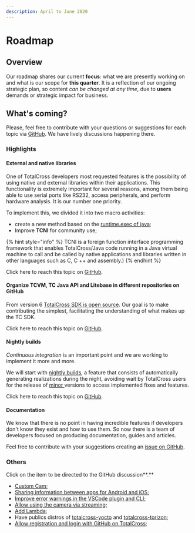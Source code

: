 ```yaml
---
description: April to June 2020
---
```


# Roadmap

## Overview

Our roadmap shares our current **focus**: what we are presently working on and what is our scope for **this quarter**. It is a reflection of our ongoing strategic plan, so content _can be changed at any time_, due to **users** demands or strategic impact for business.

## What's coming?

Please, feel free to contribute with your questions or suggestions for each topic via [GitHub](https://github.com/TotalCross/totalcross/issues?q=is%3Aissue+is%3Aopen+label%3AFeature). We have lively discussions happening there.

### Highlights

#### External and native libraries

One of TotalCross developers most requested features is the possibility of using native and external libraries within their applications. This functionality is extremely important for several reasons, among them being able to use serial ports like RS232, access peripherals, and perform hardware analysis. It is our number one priority.

To implement this, we divided it into two macro activities: 

* create a new method based on the [runtime.exec of java](https://docs.oracle.com/javase/7/docs/api/java/lang/Runtime.html#exec%28java.lang.String%29); 
* Improve **TCNI** for community use;

{% hint style="info" %}
TCNI is a foreign function interface programming framework that enables TotalCross/Java code running in a Java virtual machine to call and be called by native applications and libraries written in other languages such as C, C ++ and assembly.\)
{% endhint %}

Click here to reach this topic on [GitHub](https://github.com/TotalCross/totalcross/issues/1).

#### Organize TCVM, TC Java API and Litebase in different repositories on GitHub

From version 6 [TotalCross SDK is open source](https://github.com/TotalCross/totalcross/). Our goal is to make contributing the simplest, facilitating the understanding of what makes up the TC SDK.

Click here to reach this topic on [GitHub](https://github.com/TotalCross/totalcross/issues/2).

#### **Nightly builds**

_Continuous integration_ is an important point and we are working to implement it more and more. 

We will start with [nightly builds](https://blog.testproject.io/2019/10/14/what-are-the-benefits-of-having-nightly-builds/), a feature that consists of automatically generating realizations during the night, avoiding wait by TotalCross users for the release of [minor ](https://semver.org/)versions to access implemented fixes and features.

Click here to reach this topic on [GitHub](https://github.com/TotalCross/totalcross/issues/3).

#### Documentation

We know that there is no point in having incredible features if developers don't know they exist and how to use them. So now there is a team of developers focused on producing documentation, guides and articles. 

Feel free to contribute with your suggestions creating an [issue on GitHub](https://github.com/TotalCross/totalcross/labels/documentation).

### **Others**

Click on the item to be directed to the GitHub discussion**.**

* [Custom Cam; ](https://github.com/TotalCross/totalcross/issues/6)
* [Sharing information between apps for Android and iOS;](https://github.com/TotalCross/totalcross/issues/11)
* [Improve error warnings in the VSCode plugin and CLI;](https://github.com/TotalCross/totalcross/issues/10)
* [Allow using the camera via streaming;](https://github.com/TotalCross/totalcross/issues/9)
* [Add Lambda](https://github.com/TotalCross/totalcross/issues/5);
* Have publics distros of [totalcross-yocto](https://github.com/TotalCross/totalcross/issues/7) and [totalcross-torizon](https://github.com/TotalCross/totalcross/issues/8);
* [Allow registration and login with GitHub on TotalCross](https://github.com/TotalCross/totalcross/issues/4);









